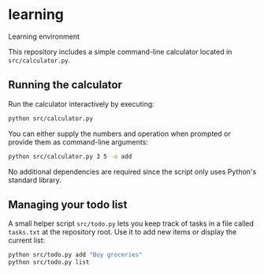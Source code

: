 # learning

Learning environment

This repository includes a simple command-line calculator located in `src/calculator.py`.

## Running the calculator

Run the calculator interactively by executing:

```bash
python src/calculator.py
```

You can either supply the numbers and operation when prompted or provide them as command-line arguments:

```bash
python src/calculator.py 3 5 -o add
```

No additional dependencies are required since the script only uses Python's standard library.

## Managing your todo list

A small helper script `src/todo.py` lets you keep track of tasks in a file called `tasks.txt` at the repository root.
Use it to add new items or display the current list:

```bash
python src/todo.py add "Buy groceries"
python src/todo.py list
```
